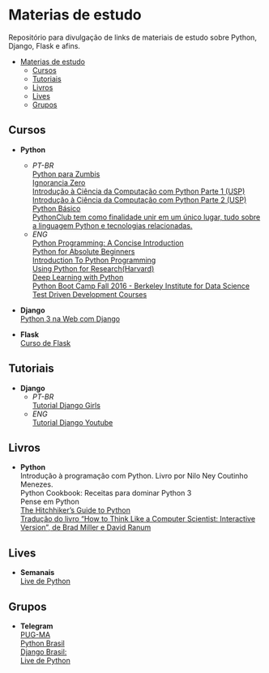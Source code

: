 # Materias de estudo
Repositório para divulgação de links de materiais de estudo sobre Python, Django, Flask e afins.

<!-- TOC -->

- [Materias de estudo](#materias-de-estudo)
    - [Cursos](#cursos)
    - [Tutoriais](#tutoriais)
    - [Livros](#livros)
    - [Lives](#lives)
    - [Grupos](#grupos)

<!-- /TOC -->

## Cursos
- **Python**
     - *PT-BR*
          </br>[Python para Zumbis](https://www.pycursos.com/python-para-zumbis/)
          </br>[Ignorancia Zero](https://www.youtube.com/playlist?list=PLfCKf0-awunOu2WyLe2pSD2fXUo795xRe)
          </br>[Introdução à Ciência da Computação com Python Parte 1 (USP)](https://www.coursera.org/learn/ciencia-computacao-python-conceitos)
          </br>[Introdução à Ciência da Computação com Python Parte 2 (USP)](https://www.coursera.org/learn/ciencia-computacao-python-conceitos-2)
          </br>[Python Básico](https://solyd.com.br/treinamentos/python-basico)
          </br>[PythonClub tem como finalidade unir em um único lugar, tudo sobre a linguagem Python e tecnologias relacionadas.](http://pythonclub.com.br/)
    - *ENG*
          </br>[Python Programming: A Concise Introduction](https://www.coursera.org/learn/python-programming-introduction)
          </br>[Python for Absolute Beginners](https://www.udemy.com/python-for-absolute-beginners-u/)
          </br>[Introduction To Python Programming](https://www.udemy.com/pythonforbeginnersintro/)
          </br>[Using Python for Research(Harvard)](https://www.edx.org/course/using-python-research-harvardx-ph526x)
          </br>[Deep Learning with Python](http://www.fast.ai/)
          </br>[Python Boot Camp Fall 2016 - Berkeley Institute for Data Science](https://www.youtube.com/playlist?list=PLKW2Azk23ZtSeBcvJi0JnL7PapedOvwz9)
          </br>[Test Driven Development Courses](https://testdriven.io/version-two/)

- **Django**
          </br>[Python 3 na Web com Django](https://www.udemy.com/python-3-na-web-com-django-basico-intermediario/)

- **Flask**
          </br>[Curso de Flask](https://www.youtube.com/playlist?list=PL3BqW_m3m6a05ALSBW02qDXmfDKIip2KX)
          

## Tutoriais
- **Django**
    - *PT-BR*
          </br>[Tutorial Django Girls](https://tutorial.djangogirls.org/pt/)
    - *ENG*
          </br>[Tutorial Django Youtube](https://www.youtube.com/watch?v=FNQxxpM1yOs&list=PLQVvvaa0QuDeA05ZouE4OzDYLHY-XH-Nd)
## Livros
- **Python**
          </br>Introdução à programação com Python. Livro por Nilo Ney Coutinho Menezes.
          </br>Python Cookbook: Receitas para dominar Python 3
          </br>Pense em Python
          </br>[The Hitchhiker’s Guide to Python](http://docs.python-guide.org/en/latest/)
          </br>[Tradução do livro “How to Think Like a Computer Scientist: Interactive Version”, de Brad Miller e David Ranum](https://panda.ime.usp.br/pensepy/static/pensepy/index.html)

## Lives
- **Semanais**
          </br>[Live de Python](https://www.youtube.com/user/mendesesduardo)

## Grupos
- **Telegram**
  </br>[PUG-MA](https://t.me/pugma)
  </br>[Python Brasil](https://t.me/pythonbr)
  </br>[Django Brasil:](https://t.me/djangobrasil)
  </br>[Live de Python](https://t.me/livepython)
